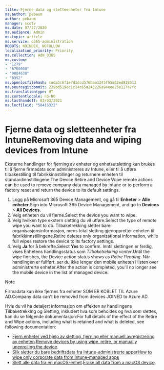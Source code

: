 ```yaml
---
title: Fjerne data og sletteenheter fra Intune
ms.author: pebaum
author: pebaum
manager: scotv
ms.date: 07/27/2020
ms.audience: Admin
ms.topic: article
ms.service: o365-administration
ROBOTS: NOINDEX, NOFOLLOW
localization_priority: Priority
ms.collection: Adm_O365
ms.custom:
- "1279"
- "6700008"
- "9004638"
- "8392"
ms.openlocfilehash: cada3c6f1e7d1dcd576baa1245fb5a62ed938613
ms.sourcegitcommit: 229bd519ec1c14c65a243226a94eee23e117a7fc
ms.translationtype: HT
ms.contentlocale: nb-NO
ms.lasthandoff: 03/03/2021
ms.locfileid: "50416322"
---
```

# <a name="removing-data-and-wiping-devices-from-intune"></a><span data-ttu-id="e5821-102">Fjerne data og sletteenheter fra Intune</span><span class="sxs-lookup"><span data-stu-id="e5821-102">Removing data and wiping devices from Intune</span></span>

<span data-ttu-id="e5821-103">Eksterne handlinger for fjerning av enheter og enhetsutsletting kan brukes til å fjerne firmadata som administreres av Intune, eller til å utføre tilbakestilling til fabrikkinnstillinger og returnere enheten til standardinnstillingene.</span><span class="sxs-lookup"><span data-stu-id="e5821-103">The Device Retire and Device Wipe remote actions can be used to remove company data managed by Intune or to perform a factory reset and return the device to its default settings.</span></span>

1. <span data-ttu-id="e5821-104">Logg på Microsoft 365 Device Management, og gå til **Enheter** > **Alle enheter**.</span><span class="sxs-lookup"><span data-stu-id="e5821-104">Sign into Microsoft 365 Device Management, and go to **Devices** > **All Devices**.</span></span>
2. <span data-ttu-id="e5821-105">Velg enheten du vil fjerne.</span><span class="sxs-lookup"><span data-stu-id="e5821-105">Select the device you want to wipe.</span></span>
3. <span data-ttu-id="e5821-106">Velg hvilken type ekstern sletting du vil utføre.</span><span class="sxs-lookup"><span data-stu-id="e5821-106">Select the type of remote wipe you want to do.</span></span> <span data-ttu-id="e5821-107">Tilbaketrekking sletter bare organisasjonsinformasjon, mens total sletting gjenoppretter enheten til fabrikkinnstillingene.</span><span class="sxs-lookup"><span data-stu-id="e5821-107">Retire deletes only organizational information, while full wipes restore the device to its factory settings.</span></span>
4. <span data-ttu-id="e5821-108">Velg **Ja** for å bekrefte.</span><span class="sxs-lookup"><span data-stu-id="e5821-108">Select **Yes** to confirm.</span></span> <span data-ttu-id="e5821-109">Inntil slettingen er ferdig, vises Enhetens handlingsstatus som *Tilbaketrekking venter*.</span><span class="sxs-lookup"><span data-stu-id="e5821-109">Until the wipe finishes, the Device action status shows as *Retire Pending*.</span></span>
    <span data-ttu-id="e5821-110">Når handlingen er fullført, ser du ikke lenger den mobile enheten i listen over administrerte enheter.</span><span class="sxs-lookup"><span data-stu-id="e5821-110">After the action is completed, you'll no longer see the mobile device in the list of managed device.</span></span>

> [!NOTE]
> <span data-ttu-id="e5821-111">Firmadata kan ikke fjernes fra enheter SOM ER KOBLET TIL Azure AD.</span><span class="sxs-lookup"><span data-stu-id="e5821-111">Company data can't be removed from devices JOINED to Azure AD.</span></span> 

<span data-ttu-id="e5821-112">Hvis du vil ha detaljert informasjon om effekten av handlingene Tilbaketrekking og Sletting, inkludert hva som beholdes og hva som slettes, kan du se følgende dokumentasjon:</span><span class="sxs-lookup"><span data-stu-id="e5821-112">For full details of the effect of the Retire and Wipe actions, including what is retained and what is deleted, see following documentation:</span></span>

- <span data-ttu-id="e5821-113">[Fjern enheter ved hjelp av sletting, fjerning eller manuell avregistrering av enheten](https://docs.microsoft.com/mem/intune/remote-actions/devices-wipe).</span><span class="sxs-lookup"><span data-stu-id="e5821-113">[Remove devices by using wipe, retire, or manually unenrolling the device](https://docs.microsoft.com/mem/intune/remote-actions/devices-wipe).</span></span>
- [<span data-ttu-id="e5821-114">Slik sletter du bare bedriftsdata fra Intune-administrerte apper</span><span class="sxs-lookup"><span data-stu-id="e5821-114">How to wipe only corporate data from Intune-managed apps</span></span>](https://docs.microsoft.com/mem/intune/apps/apps-selective-wipe)
- <span data-ttu-id="e5821-115">[Slett alle data fra en macOS-enhet](https://docs.microsoft.com/mem/intune/remote-actions/device-erase).</span><span class="sxs-lookup"><span data-stu-id="e5821-115">[Erase all data from a macOS device](https://docs.microsoft.com/mem/intune/remote-actions/device-erase).</span></span>